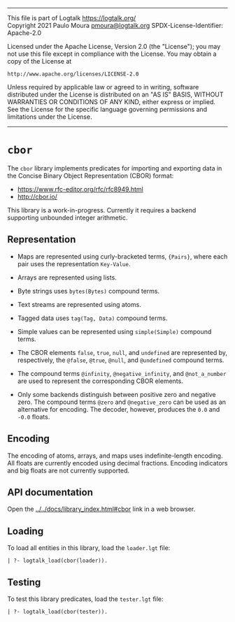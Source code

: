 ________________________________________________________________________

This file is part of Logtalk <https://logtalk.org/>  
Copyright 2021 Paulo Moura <pmoura@logtalk.org>
SPDX-License-Identifier: Apache-2.0

Licensed under the Apache License, Version 2.0 (the "License");
you may not use this file except in compliance with the License.
You may obtain a copy of the License at

    http://www.apache.org/licenses/LICENSE-2.0

Unless required by applicable law or agreed to in writing, software
distributed under the License is distributed on an "AS IS" BASIS,
WITHOUT WARRANTIES OR CONDITIONS OF ANY KIND, either express or implied.
See the License for the specific language governing permissions and
limitations under the License.
________________________________________________________________________


`cbor`
======

The `cbor` library implements predicates for importing and exporting data
in the Concise Binary Object Representation (CBOR) format:

- https://www.rfc-editor.org/rfc/rfc8949.html
- http://cbor.io/

This library is a work-in-progress. Currently it requires a backend supporting
unbounded integer arithmetic.


Representation
--------------

- Maps are represented using curly-bracketed terms, `{Pairs}`, where each pair
uses the representation `Key-Value`.

- Arrays are represented using lists.

- Byte strings uses `bytes(Bytes)` compound terms.

- Text streams are represented using atoms.

- Tagged data uses `tag(Tag, Data)` compound terms.

- Simple values can be represented using `simple(Simple)` compound terms. 

- The CBOR elements `false`, `true`, `null`, and `undefined` are represented
by, respectively, the `@false`, `@true`, `@null`, and `@undefined` compound
terms.

- The compound terms `@infinity`, `@negative_infinity`, and `@not_a_number`
are used to represent the corresponding CBOR elements.

- Only some backends distinguish between positive zero and negative zero. The
compound terms `@zero` and `@negative_zero` can be used as an alternative for
encoding. The decoder, however, produces the `0.0` and `-0.0` floats.


Encoding
--------

The encoding of atoms, arrays, and maps uses indefinite-length encoding. All
floats are currently encoded using decimal fractions. Encoding indicators and
big floats are not currently supported.


API documentation
-----------------

Open the [../../docs/library_index.html#cbor](../../docs/library_index.html#cbor)
link in a web browser.


Loading
-------

To load all entities in this library, load the `loader.lgt` file:

	| ?- logtalk_load(cbor(loader)).


Testing
-------

To test this library predicates, load the `tester.lgt` file:

	| ?- logtalk_load(cbor(tester)).
